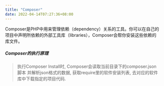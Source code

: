 ```yaml
---
title: "Composer"
date: 2022-04-14T07:27:36+08:00
---
```



Composer是PHP中用来管理依赖（dependency）关系的工具。你可以在自己的项目中声明所依赖的外部工具库（libraries），Composer会帮你安装这些依赖的库文件。


##### Composer的执行原理
>执行Composer Install时,
>Composer会读取当前目录下的composer.json脚本
> 并解析json格式的数据,
> 获取require里的软件安装列表,
> 去对应的软件库中下载指定的项目代码.
